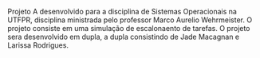 Projeto A desenvolvido para a disciplina de Sistemas Operacionais na UTFPR, disciplina ministrada pelo professor Marco Aurelio Wehrmeister.
O projeto consiste em uma simulação de escalonaento de tarefas.
O projeto sera desenvolvido em dupla, a dupla consistindo de Jade Macagnan e Larissa Rodrigues.
